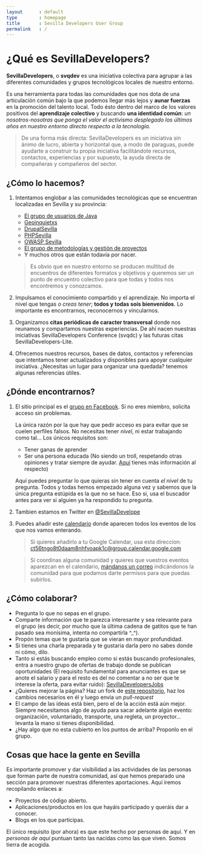 ```yaml
---
layout      : default
type        : homepage
title       : Sevilla Developers User Group
permalink   : /
---
```


# ¿Qué es SevillaDevelopers?

**SevillaDevelopers**, o **svqdev** es una iniciativa colectiva para agrupar a las diferentes comunidades y grupos tecnológicos locales de nuestro entorno.

Es una herramienta para todas las comunidades que nos dota de una articulación común bajo la que podemos llegar más lejos y **aunar fuerzas** en la promoción del talento local. Todo ésto dentro del marco de los valores positivos del **aprendizaje colectivo** y buscando **una identidad común**: *un nosotros-nosotras que ponga el valor el activismo desplegado los últimos años en nuestro entorno directo respecto a la tecnología*.

> De una forma más directa: SevillaDevelopers es un iniciativa sin ánimo de lucro, abierta y horizontal que, a modo de paraguas, puede ayudarte a construir tu propia iniciativa facilitándote recursos, contactos, experiencias y por supuesto, la ayuda directa de compañeras y compañeros del sector.

## ¿Cómo lo hacemos?

1. Intentamos englobar a las comunidades tecnológicas que se encuentran localizadas en Sevilla y su provincia:

    * [El grupo de usuarios de Java](https://www.meetup.com/es/SVQJUG/)
    * [Geoinquietxs](http://geoinquietos.org/grupos/sevilla/)
    * [DrupalSevilla](https://groups.drupal.org/sevilla)
    * [PHPSevilla](https://www.meetup.com/es/PHP-Sevilla/)
    * [OWASP Sevilla](https://www.owasp.org/index.php/Sevilla)
    * [El grupo de metodologías y gestión de proyectos](https://www.meetup.com/es-ES/gesprosev/)
    * Y muchos otros que están todavía por nacer.

    > Es obvio que en nuestro entorno se producen multitud de encuentros de diferentes formatos y objetivos y queremos ser un punto de encuentro colectivo para que todas y todos nos encontremos y conozcamos.

1. Impulsamos el conocimiento compartido y el aprendizaje. No importa el nivel que tengas *o creas tener*; **todos y todas sois bienvenidos**. Lo importante es encontrarnos, reconocernos y vincularnos.

1. Organizamos **citas periódicas de caracter transversal** donde nos reunamos y compartamos nuestras experiencias. De ahí nacen nuestras iniciativas SevillaDevelopers Conference (svqdc) y las futuras citas SevillaDevelopers-Lite.

1. Ofrecemos nuestros recursos, bases de datos, contactos y referencias que intentamos tener actualizados y disponibles para apoyar cualquier iniciativa. ¿Necesitas un lugar para organizar una quedada? tenemos algunas referencias útiles.

## ¿Dónde encontrarnos?

1. El sitio principal es el [grupo en Facebook](https://www.facebook.com/groups/sevilladevelopers/). Si no eres miembro, solicita acceso sin problemas.

    La única razón por la que hay que pedir acceso es para evitar que se cuelen perfiles falsos. No necesitas tener *nivel*, ni estar trabajando como tal... Los únicos requisitos son:
    * Tener ganas de aprender
    * Ser una persona educada (No siendo un troll, respetando otras opiniones y tratar siempre de ayudar. [Aquí](http://berlincodeofconduct.org/es/) tienes más información al respecto)

    Aquí puedes preguntar lo que quieras sin tener en cuenta *el nivel* de tu pregunta. Todos y todas hemos empezado alguna vez y sabemos que la única pregunta estúpida es la que no se hace. Eso si, usa el buscador antes para ver si alguien ya ha respondido tu pregunta.

1. Tambien estamos en Twitter en [@SevillaDevelope](https://twitter.com/SevillaDevelope)

1. Puedes añadir este [calendario](https://calendar.google.com/calendar/embed?src=ct56tngo8t0daam8nhfvoapk1c@group.calendar.google.com&ctz=Europe/Madrid) donde aparecen todos los eventos de los que nos vamos enterando.
    > Si quieres añadirlo a tu Google Calendar, usa esta direccion: ct56tngo8t0daam8nhfvoapk1c@group.calendar.google.com

    > Si coordinas alguna comunidad y quieres que vuestros eventos aparezcan en el calendario, [mándanos un correo](mailto://contacto@sevilladevelopers.com) indicándonos la comunidad para que podamos darte permisos para que puedas subirlos.

## ¿Cómo colaborar?

* Pregunta lo que no sepas en el grupo.
* Comparte información que te parezca interesante y sea relevante para el grupo (es decir, por mucho que la última cadena de gatitos que te han pasado sea monísima, intenta no compartirla ^_^).
* Propón temas que te gustaria que se vieran en mayor profundidad.
* Si tienes una charla preparada y te gustaria darla pero no sabes donde ni cómo, dilo.
* Tanto si estás buscando empleo como si estás buscando profesionales, entra a nuestro grupo de ofertas de trabajo donde se publican oportunidades (El requisito fundamental para anunciantes es que se anote el salario y para el resto es del no comentar a no ser que te interese la oferta, para evitar ruido): [SevillaDevelopersJobs](https://www.facebook.com/groups/SevillaDevelopersJobs/)
* ¿Quieres mejorar la página? Haz un fork de [este repositorio](https://github.com/SevillaDevelopers/sevilladevelopers.github.io), haz los cambios necesarios en él y luego envia un *pull-request*
* El campo de las ideas está bien, pero el de la acción está aún mejor. Siempre necesitamos algo de ayuda para sacar adelante algún evento: organización, voluntariado, transporte, una regleta, un proyector... levanta la mano si tienes disponibilidad.
* ¿Hay algo que no esta cubierto en los puntos de arriba? Proponlo en el grupo.

## Cosas que hace la gente en Sevilla

Es importante promover y dar visibilidad a las actividades de las personas que forman parte de nuestra comunidad, así que hemos preparado una sección para promover nuestras diferentes aportaciones. Aquí iremos recopilando enlaces a:

* Proyectos de código abierto.
* Aplicaciones/productos en los que hayáis participado y queráis dar a conocer.
* Blogs en los que participas.

El único requisito (por ahora) es que este hecho por personas de aquí. Y en *personas de aquí* puntuan tanto las nacidas como las que viven. Somos tierra de acogida.

